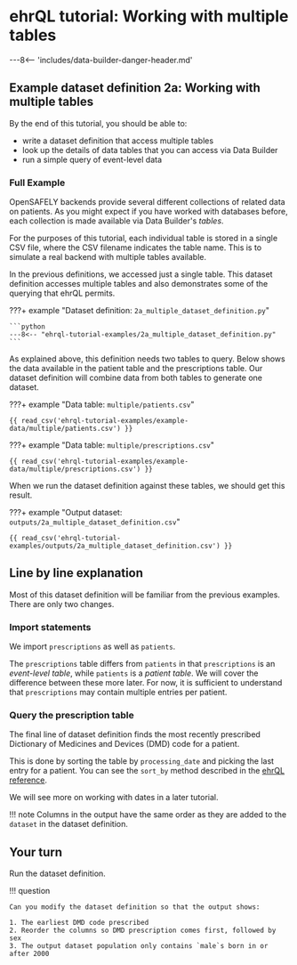 # ehrQL tutorial: Working with multiple tables

---8<-- 'includes/data-builder-danger-header.md'

## Example dataset definition 2a: Working with multiple tables

By the end of this tutorial, you should be able to:

* write a dataset definition that access multiple tables
* look up the details of data tables that you can access via Data Builder
* run a simple query of event-level data

### Full Example

OpenSAFELY backends provide several different collections of related data on patients.
As you might expect if you have worked with databases before,
each collection is made available via Data Builder's *tables*.

For the purposes of this tutorial,
each individual table is stored in a single CSV file,
where the CSV filename indicates the table name.
This is to simulate a real backend with multiple tables available.

In the previous definitions,
we accessed just a single table.
This dataset definition accesses multiple tables
and also demonstrates some of the querying that ehrQL permits.

???+ example "Dataset definition: `2a_multiple_dataset_definition.py`"

    ```python
    ---8<-- "ehrql-tutorial-examples/2a_multiple_dataset_definition.py"
    ```

As explained above,
this definition needs two tables to query.
Below shows the data available in the patient table and the prescriptions table.
Our dataset definition will combine data from both tables to generate one dataset.

???+ example "Data table: `multiple/patients.csv`"

    {{ read_csv('ehrql-tutorial-examples/example-data/multiple/patients.csv') }}

???+ example "Data table: `multiple/prescriptions.csv`"

    {{ read_csv('ehrql-tutorial-examples/example-data/multiple/prescriptions.csv') }}

When we run the dataset definition against these tables, we should get this result.

???+ example "Output dataset: `outputs/2a_multiple_dataset_definition.csv`"

    {{ read_csv('ehrql-tutorial-examples/outputs/2a_multiple_dataset_definition.csv') }}

## Line by line explanation

Most of this dataset definition will be familiar from the previous examples.
There are only two changes.

### Import statements

We import `prescriptions` as well as `patients`.

The `prescriptions` table differs from `patients`
in that `prescriptions` is an *event-level table*,
while `patients` is a *patient table*.
We will cover the difference between these more later.
For now, it is sufficient to understand that `prescriptions` may contain multiple entries per patient.

### Query the prescription table

The final line of dataset definition finds the most recently prescribed Dictionary of Medicines and Devices (DMD) code for a patient.

This is done by sorting the table by `processing_date`
and picking the last entry for a patient.
You can see the `sort_by` method described in the [ehrQL reference](../reference.md#212-sort-by-column-pick-last).

We will see more on working with dates in a later tutorial.

!!! note
    Columns in the output have the same order as they are added to the `dataset` in the dataset definition.

## Your turn

Run the dataset definition.

!!! question

    Can you modify the dataset definition so that the output shows:

    1. The earliest DMD code prescribed
    2. Reorder the columns so DMD prescription comes first, followed by sex
    3. The output dataset population only contains `male`s born in or after 2000
